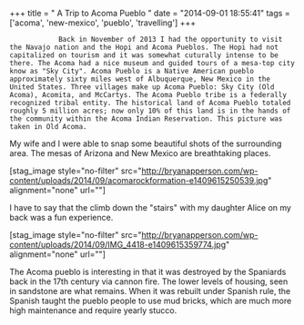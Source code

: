 +++
title = "				A Trip to Acoma Pueblo		"
date = "2014-09-01 18:55:41"
tags = ['acoma', 'new-mexico', 'pueblo', 'travelling']
+++


				Back in November of 2013 I had the opportunity to visit the Navajo nation and the Hopi and Acoma Pueblos. The Hopi had not capitalized on tourism and it was somewhat cuturally intense to be there. The Acoma had a nice museum and guided tours of a mesa-top city know as "Sky City". Acoma Pueblo is a Native American pueblo approximately sixty miles west of Albuquerque, New Mexico in the United States. Three villages make up Acoma Pueblo: Sky City (Old Acoma), Acomita, and McCartys. The Acoma Pueblo tribe is a federally recognized tribal entity. The historical land of Acoma Pueblo totaled roughly 5 million acres; now only 10% of this land is in the hands of the community within the Acoma Indian Reservation. This picture was taken in Old Acoma.

My wife and I were able to snap some beautiful shots of the surrounding area. The mesas of Arizona and New Mexico are breathtaking places.

[stag_image style="no-filter" src="http://bryanapperson.com/wp-content/uploads/2014/09/acomarockformation-e1409615250539.jpg" alignment="none" url=""]

I have to say that the climb down the "stairs" with my daughter Alice on my back was a fun experience.

[stag_image style="no-filter" src="http://bryanapperson.com/wp-content/uploads/2014/09/IMG_4418-e1409615359774.jpg" alignment="none" url=""]

The Acoma pueblo is interesting in that it was destroyed by the Spaniards back in the 17th century via cannon fire. The lower levels of housing, seen in sandstone are what remains. When it was rebuilt under Spanish rule, the Spanish taught the pueblo people to use mud bricks, which are much more high maintenance and require yearly stucco.		